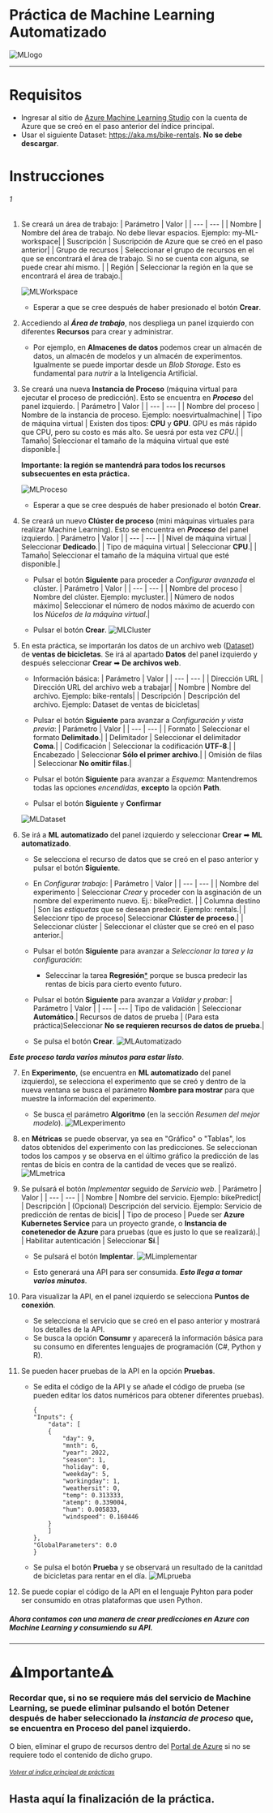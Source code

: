 # Práctica de Machine Learning Automatizado
![MLlogo](/images/Machine-Learning.png)


----
# Requisitos
 - Ingresar al sitio de [Azure Machine Learning Studio](https://ml.azure.com/home) con la cuenta de Azure que se creó en el paso anterior del índice principal.
 - Usar el siguiente Dataset: https://aka.ms/bike-rentals. **No se debe descargar**.


# Instrucciones
###### 1

1. Se creará un área de trabajo:
    | Parámetro | Valor |
    | --- | --- |
    | Nombre | Nombre del área de trabajo. No debe llevar espacios. Ejemplo: my-ML-workspace|
    | Suscripción | Suscripción de Azure que se creó en el paso anterior|
    | Grupo de recursos | Seleccionar el grupo de recursos en el que se encontrará el área de trabajo. Si no se cuenta con alguna, se puede crear ahí mismo.  |
    | Región | Seleccionar la región en la que se encontrará el área de trabajo.|

    ![MLWorkspace](/PracticaMLAuto/MLAimages/MLWorkspace.gif)
    
    - Esperar a que se cree después de haber presionado el botón **Crear**.


2. Accediendo al ***Área de trabajo***, nos despliega un panel izquierdo con diferentes **Recursos** para crear y administrar. 
    - Por ejemplo, en **Almacenes de datos** podemos crear un almacén de datos, un almacén de modelos y un almacén de experimentos. Igualmente se puede importar desde un *Blob Storage*. Esto es fundamental para *nutrir* a la Inteligencia Artificial.

3. Se creará una nueva **Instancia de Proceso** (máquina virtual para ejecutar el proceso de predicción). Esto se encuentra en ***Proceso*** del panel izquierdo.
    | Parámetro | Valor |
    | --- | --- |
    | Nombre del proceso | Nombre de la instancia de proceso. Ejemplo: noesvirtualmachine|
    | Tipo de máquina virtual | Existen dos tipos: **CPU** y **GPU**. GPU es más rápido que CPU, pero su costo es más alto. Se uesrá por esta vez *CPU*.|
    | Tamaño| Seleccionar el tamaño de la máquina virtual que esté disponible.|

    **Importante: la región se mantendrá para todos los recursos subsecuentes en esta práctica.**

    ![MLProceso](/PracticaMLAuto/MLAimages/MLProceso.gif)
    
    - Esperar a que se cree después de haber presionado el botón **Crear**.


4. Se creará un nuevo **Clúster de proceso** (mini máquinas virtuales para realizar Machine Learning). Esto se encuentra en ***Proceso*** del panel izquierdo.
    | Parámetro | Valor |
    | --- | --- |
    | Nivel de máquina virtual | Seleccionar **Dedicado**.|
    | Tipo de máquina virtual | Seleccionar **CPU**.|
    | Tamaño| Seleccionar el tamaño de la máquina virtual que esté disponible.|

    - Pulsar el botón **Siguiente** para proceder a *Configurar avanzada* el clúster.
        | Parámetro | Valor |
        | --- | --- |
        | Nombre del proceso | Nombre del clúster. Ejemplo: mycluster.|
        | Número de nodos máximo| Seleccionar el número de nodos máximo de acuerdo con los *Núcelos de la máquina virtual*.|
    
    - Pulsar el botón **Crear**.
    ![MLCluster](/PracticaMLAuto/MLAimages/MLCluster.gif)


5. En esta práctica, se importarán los datos de un archivo web ([Dataset](#requisitos)) de **ventas de bicicletas**. Se irá al apartado **Datos** del panel izquierdo y después seleccionar **Crear** ➡ **De archivos web**.
    - Información básica:
        | Parámetro | Valor |
        | --- | --- |
        | Dirección URL | Dirección URL del archivo web a trabajar|
        | Nombre | Nombre del archivo. Ejemplo: bike-rentals|
        | Descripción | Descripción del archivo. Ejemplo: Dataset de ventas de bicicletas|

    - Pulsar el botón **Siguiente** para avanzar a *Configuración y vista previa*:
        | Parámetro | Valor |
        | --- | --- |
        | Formato | Seleccionar el formato **Delimitado**.|
        | Delimitador | Seleccionar el delimitador **Coma**.|
        | Codificación | Seleccionar la codificación **UTF-8**.|
        | Encabezado | Seleccionar **Sólo el primer archivo**.|
        | Omisión de filas | Seleccionar **No omitir filas**.|
    
    - Pulsar el botón **Siguiente** para avanzar a *Esquema*:
        Mantendremos todas las opciones *encendidas*, **excepto** la opción **Path**.
    - Pulsar el botón **Siguiente** y **Confirmar**

    ![MLDataset](/PracticaMLAuto/MLAimages/MLDataset.gif)

6. Se irá a **ML automatizado** del panel izquierdo y seleccionar **Crear** ➡ **ML automatizado**.
    - Se selecciona el recurso de datos que se creó en el paso anterior y pulsar el botón **Siguiente**.
    - En *Configurar trabajo*:
        | Parámetro | Valor |
        | --- | --- |
        | Nombre del experimento | Seleccionar *Crear* y proceder con la asginación de un nombre del experimento nuevo. Ej.: bikePredict. |
        | Columna destino | Son las *estiquetas* que se desean predecir. Ejemplo: rentals.|
        | Seleccionr tipo de proceso| Seleccionar **Clúster de proceso**.|
        | Seleccionar clúster | Seleccionar el clúster que se creó en el paso anterior.|
    
    - Pulsar el botón **Siguiente** para avanzar a *Seleccionar la tarea y la configuración*:
        - Seleccinar la tarea **Regresión**[*](https://docs.microsoft.com/es-mx/azure/machine-learning/algorithm-cheat-sheet#download-machine-learning-algorithm-cheat-sheet) porque se busca predecir las rentas de bicis para cierto evento futuro.

    - Pulsar el botón **Siguiente** para avanzar a *Validar y probar*:
        | Parámetro | Valor |
        | --- | --- |
        Tipo de validación | Seleccionar **Automático**.|
        Recursos de datos de prueba | (Para esta práctica)Seleccionar **No se requieren recursos de datos de prueba**.|
    
    - Se pulsa el botón **Crear**.
    ![MLAutomatizado](/PracticaMLAuto/MLAimages/MLAutomatizado.gif)

***Este proceso tarda varios minutos para estar listo***.

7.  En **Experimento**, (se encuentra en **ML automatizado** del panel izquierdo), se selecciona el experimento que se creó y dentro de la nueva ventana se busca el parámetro **Nombre para mostrar** para que muestre la información del experimento.
    - Se busca el parámetro **Algoritmo** (en la sección *Resumen del mejor modelo*).
    ![MLexperimento](/PracticaMLAuto/MLAimages/MLexperimento.gif) 

8. en **Métricas** se puede observar, ya sea en "Gráfico" o "Tablas", los datos obtenidos del experimento con las predicciones. Se seleccionan todos los campos y se observa en el último gráfico la predicción de las rentas de bicis en contra de la cantidad de veces que se realizó.
![MLmetrica](/PracticaMLAuto/MLAimages/MLmetrica.gif)

9. Se pulsará el botón *Implementar* seguido de *Servicio web*.
    | Parámetro | Valor |
    | --- | --- |
    | Nombre | Nombre del servicio. Ejemplo: bikePredict|
    | Descripción | (Opcional) Descripción del servicio. Ejemplo: Servicio de predicción de rentas de bicis|
    | Tipo de proceso | Puede ser **Azure Kubernetes Service** para un proyecto grande, o **Instancia de conetenedor de Azure** para pruebas (que es justo lo que se realizará).|
    | Habilitar autenticación | Seleccionar **Sí**.|
    
    - Se pulsará el botón **Implentar**.
    ![MLimplementar](/PracticaMLAuto/MLAimages/MLimplementar.gif)

    - Esto generará una API para ser consumida. ***Esto llega a tomar varios minutos***.

10. Para visualizar la API, en el panel izquierdo se selecciona **Puntos de conexión**.
    - Se selecciona el servicio que se creó en el paso anterior y mostrará los detalles de la API. 
    - Se busca la opción **Consumr** y aparecerá la información básica para su consumo en diferentes lenguajes de programación (C#, Python y R).

11. Se pueden hacer pruebas de la API en la opción **Pruebas**.
    - Se edita el código de la API y se añade el código de prueba (se pueden editar los datos numéricos para obtener diferentes pruebas).
        ```
        {
        "Inputs": {
            "data": [
            {
                "day": 9,
                "mnth": 6,
                "year": 2022,
                "season": 1,
                "holiday": 0,
                "weekday": 5,
                "workingday": 1,
                "weathersit": 0,
                "temp": 0.313333,
                "atemp": 0.339004,
                "hum": 0.005833,
                "windspeed": 0.160446
            }
            ]
        },
        "GlobalParameters": 0.0
        }
        ```
    - Se pulsa el botón **Prueba** y se observará un resultado de la canitdad de bicicletas para rentar en el día.
    ![MLprueba](/PracticaMLAuto/MLAimages/MLprueba.gif)

12. Se puede copiar el código de la API en el lenguaje Pyhton para poder ser consumido en otras plataformas que usen Python.

##### Ahora contamos con una manera de crear predicciones en Azure con Machine Learning y consumiendo su API.


---- 
# **⚠Importante⚠** 
### Recordar que, si no se requiere más del servicio de Machine Learning, se puede eliminar pulsando el botón **Detener** después de haber seleccionado la *instancia de proceso* que, se encuentra en **Proceso** del panel izquierdo.
O bien, eliminar el grupo de recursos dentro del [Portal de Azure](https://portal.azure.com/) si no se requiere todo el contenido de dicho grupo.

###### <sub>[Volver al índice principal de prácticas](/README.md)<sub>

## Hasta aquí la finalización de la práctica.